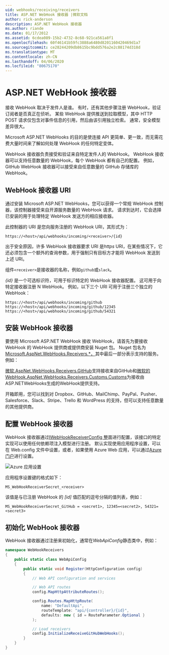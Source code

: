 ```yaml
---
uid: webhooks/receiving/receivers
title: ASP.NET WebHook 接收器 |微软文档
author: rick-anderson
description: ASP.NET WebHook 接收器
ms.author: riande
ms.date: 01/17/2012
ms.assetid: 6cdea089-15b2-4732-8c68-921ca561a8f1
ms.openlocfilehash: 60f46141b59fc3888a6480d8201160420469d1a7
ms.sourcegitcommit: ce28244209db8615bc9bdd576a2e2c88174d318d
ms.translationtype: MT
ms.contentlocale: zh-CN
ms.lasthandoff: 04/06/2020
ms.locfileid: "80675170"
---
```

# <a name="aspnet-webhooks-receivers"></a>ASP.NET WebHook 接收器

接收 WebHook 取决于发件人是谁。 有时，还有其他步骤注册 WebHook，验证订阅者是否真正在侦听。 某些 WebHook 提供推送到拉取模型，其中 HTTP POST 请求仅包含对事件信息的引用，然后由该引用独立检索。 通常，安全模型差异很大。

Microsoft ASP.NET WebHooks 的目的是使连接 API 更简单、更一致，而无需花费大量时间来了解如何处理 WebHook 的任何特定变体。

WebHook 接收器负责接受和验证来自特定发件人的 WebHook。 WebHook 接收器可以支持任意数量的 WebHook，每个 WebHook 都有自己的配置。 例如，GitHub WebHook 接收器可以接受来自任意数量的 GitHub 存储库的 WebHook。

## <a name="webhook-receiver-uris"></a>WebHook 接收器 URI

通过安装 Microsoft ASP.NET WebHooks，您可以获得一个常规 WebHook 控制器，该控制器接受来自开源服务数量的 WebHook 请求。 请求到达时，它会选择已安装的用于处理特定 WebHook 发送方的相应接收器。

此控制器的 URI 是您向服务注册的 WebHook URI，其形式为：

```
https://<host>/api/webhooks/incoming/<receiver>/{id}
```

出于安全原因，许多 WebHook 接收器要求 URI 是*https* URI，在某些情况下，它还必须包含一个额外的查询参数，用于强制只有目标方才能将 WebHook 发送到上述 URI。

组件`<receiver>`是接收器的名称，例如`github`或`slack`。

*{id}* 是一个可选标识符，可用于标识特定的 WebHook 接收器配置。 这可用于向特定接收器注册 N WebHook。 例如，以下三个 URI 可用于注册三个独立的 WebHook：

```
https://<host>/api/webhooks/incoming/github
https://<host>/api/webhooks/incoming/github/12345
https://<host>/api/webhooks/incoming/github/54321
```

## <a name="installing-a-webhook-receiver"></a>安装 WebHook 接收器

要使用 Microsoft ASP.NET WebHook 接收 WebHook，请首先为要接收 WebHook 的 WebHook 提供商或提供商安装 Nuget 包。 Nuget 包名为[Microsoft.AspNet.WebHooks.Receivers.*，](https://www.nuget.org/packages?q=Microsoft.AspNet.WebHooks.Receivers)其中最后一部分表示支持的服务。 例如：

[微软.AspNet.WebHooks.Receivers.GitHub](https://www.nuget.org/packages?q=Microsoft.AspNet.WebHooks.Receivers.GitHub)支持接收来自GitHub和[微软的WebHook.AspNet.WebHooks.Receivers.Customs.Customs](https://www.nuget.org/packages?q=Microsoft.AspNet.WebHooks.Receivers.Custom)为接收由ASP.NETWebHooks生成的WebHook提供支持。

开箱即用，您可以找到对 Dropbox、GitHub、MailChimp、PayPal、Pusher、Salesforce、Slack、Stripe、Trello 和 WordPress 的支持，但可以支持任意数量的其他提供商。

## <a name="configuring-a-webhook-receiver"></a>配置 WebHook 接收器

WebHook 接收器通过[IWebHookReceiverConfig 整](https://github.com/aspnet/WebHooks/blob/master/src/Microsoft.AspNet.WebHooks.Receivers/WebHooks/IWebHookReceiverConfig.cs)面进行配置，该接口的特定实现可以使用任何依赖项注入模型进行注册。 默认实现使用应用程序设置，可以在 Web.config 文件中设置，或者，如果使用 Azure Web 应用，可以通过[Azure 门户](https://portal.azure.com/)进行设置。

![Azure 应用设置](_static/AzureAppSettings.png)

应用程序设置键的格式如下：

```
MS_WebHookReceiverSecret_<receiver>
```

该值是与已注册 WebHook 的 *[id]* 值匹配的逗号分隔的值列表，例如：

```
MS_WebHookReceiverSecret_GitHub = <secret1>, 12345=<secret2>, 54321=<secret3>
```

## <a name="initializing-a-webhook-receiver"></a>初始化 WebHook 接收器

WebHook 接收器通过注册来初始化，通常在*WebApiConfig*静态类中，例如：

```csharp
namespace WebHookReceivers
{
    public static class WebApiConfig
    {
        public static void Register(HttpConfiguration config)
        {
            // Web API configuration and services

            // Web API routes
            config.MapHttpAttributeRoutes();

            config.Routes.MapHttpRoute(
                name: "DefaultApi",
                routeTemplate: "api/{controller}/{id}",
                defaults: new { id = RouteParameter.Optional }
            );

            // Load receivers
            config.InitializeReceiveGitHubWebHooks();
        }
    }
}
```
